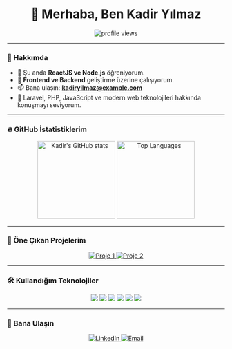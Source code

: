 <h1 align="center">👋 Merhaba, Ben Kadir Yılmaz</h1>
<p align="center">
  <img src="https://komarev.com/ghpvc/?username=kadiryilmaz&label=Ziyaretçi%20Sayısı&color=blue&style=flat" alt="profile views"/>
</p>

---

### 🚀 Hakkımda
- 🌱 Şu anda **ReactJS ve Node.js** öğreniyorum.
- 💼 **Frontend ve Backend** geliştirme üzerine çalışıyorum.
- 📫 Bana ulaşın: **kadiryilmaz@example.com**
- 💬 Laravel, PHP, JavaScript ve modern web teknolojileri hakkında konuşmayı seviyorum.

---

### 🔥 GitHub İstatistiklerim
<p align="center">
  <img src="https://github-readme-stats.vercel.app/api?username=kadiryilmaz&show_icons=true&theme=radical" alt="Kadir's GitHub stats" height="180">
  <img src="https://github-readme-stats.vercel.app/api/top-langs/?username=kadiryilmaz&layout=compact&theme=radical" alt="Top Languages" height="180">
</p>

---

### 🌟 Öne Çıkan Projelerim
<p align="center">
  <a href="https://github.com/kadiryilmaz/proje1">
    <img src="https://github-readme-stats.vercel.app/api/pin/?username=kadiryilmaz&repo=proje1&theme=radical" alt="Proje 1">
  </a>
  <a href="https://github.com/kadiryilmaz/proje2">
    <img src="https://github-readme-stats.vercel.app/api/pin/?username=kadiryilmaz&repo=proje2&theme=radical" alt="Proje 2">
  </a>
</p>

---

### 🛠️ Kullandığım Teknolojiler
<p align="center">
  <img src="https://img.shields.io/badge/JavaScript-%23323330.svg?style=for-the-badge&logo=javascript&logoColor=%23F7DF1E" />
  <img src="https://img.shields.io/badge/React-%2320232a.svg?style=for-the-badge&logo=react&logoColor=%2361DAFB" />
  <img src="https://img.shields.io/badge/Node.js-%2343853D.svg?style=for-the-badge&logo=node.js&logoColor=white" />
  <img src="https://img.shields.io/badge/PHP-%23777BB4.svg?style=for-the-badge&logo=php&logoColor=white" />
  <img src="https://img.shields.io/badge/MySQL-%2300f.svg?style=for-the-badge&logo=mysql&logoColor=white" />
  <img src="https://img.shields.io/badge/Git-%23F05033.svg?style=for-the-badge&logo=git&logoColor=white" />
</p>

---

### 📣 Bana Ulaşın
<p align="center">
  <a href="https://linkedin.com/in/kadiryilmaz" target="_blank">
    <img src="https://img.shields.io/badge/LinkedIn-%230077B5.svg?style=for-the-badge&logo=linkedin&logoColor=white" alt="LinkedIn">
  </a>
  <a href="mailto:kadiryilmaz@example.com">
    <img src="https://img.shields.io/badge/Email-D14836?style=for-the-badge&logo=gmail&logoColor=white" alt="Email">
  </a>
</p>
